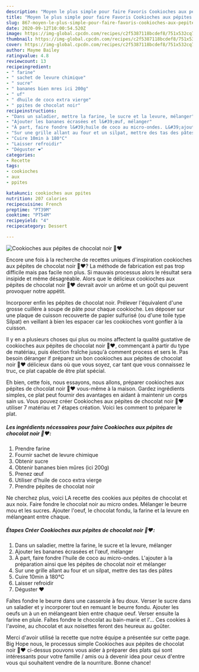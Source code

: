 ```yaml
---
description: "Moyen le plus simple pour faire Favoris Cookioches aux pépites de chocolat noir 🍫❤️"
title: "Moyen le plus simple pour faire Favoris Cookioches aux pépites de chocolat noir 🍫❤️"
slug: 867-moyen-le-plus-simple-pour-faire-favoris-cookioches-aux-pepites-de-chocolat-noir
date: 2020-09-12T10:00:54.520Z
image: https://img-global.cpcdn.com/recipes/c2f5387118bcdef8/751x532cq70/cookioches-aux-pepites-de-chocolat-noir-🍫❤️-photo-principale-de-la-recette.jpg
thumbnail: https://img-global.cpcdn.com/recipes/c2f5387118bcdef8/751x532cq70/cookioches-aux-pepites-de-chocolat-noir-🍫❤️-photo-principale-de-la-recette.jpg
cover: https://img-global.cpcdn.com/recipes/c2f5387118bcdef8/751x532cq70/cookioches-aux-pepites-de-chocolat-noir-🍫❤️-photo-principale-de-la-recette.jpg
author: Mayme Bailey
ratingvalue: 4.8
reviewcount: 13
recipeingredient:
- " farine"
- " sachet de levure chimique"
- " sucre"
- " bananes bien mres ici 200g"
- " uf"
- " dhuile de coco extra vierge"
- " ppites de chocolat noir"
recipeinstructions:
- "Dans un saladier, mettre la farine, le sucre et la levure, mélanger"
- "Ajouter les bananes écrasées et l&#39;œuf, mélanger"
- "À part, faire fondre l&#39;huile de coco au micro-ondes. L&#39;ajouter à la préparation ainsi que les pépites de chocolat noir et mélanger"
- "Sur une grille allant au four et un silpat, mettre des tas des pâtes"
- "Cuire 10min à 180°C"
- "Laisser refroidir"
- "Déguster ❤️"
categories:
- Recette
tags:
- cookioches
- aux
- ppites

katakunci: cookioches aux ppites 
nutrition: 207 calories
recipecuisine: French
preptime: "PT39M"
cooktime: "PT54M"
recipeyield: "4"
recipecategory: Dessert

---
```



![Cookioches aux pépites de chocolat noir 🍫❤️](https://img-global.cpcdn.com/recipes/c2f5387118bcdef8/751x532cq70/cookioches-aux-pepites-de-chocolat-noir-🍫❤️-photo-principale-de-la-recette.jpg)

Encore une fois à la recherche de recettes uniques d'inspiration cookioches aux pépites de chocolat noir 🍫❤️? La méthode de fabrication est pas trop difficile mais pas facile non plus. Si mauvais processus alors le résultat sera insipide et même désagréable. Alors que le délicieux cookioches aux pépites de chocolat noir 🍫❤️ devrait avoir un arôme et un goût qui peuvent provoquer notre appétit.

Incorporer enfin les pépites de chocolat noir. Prélever l&#39;équivalent d&#39;une grosse cuillère à soupe de pâte pour chaque cookioche. Les déposer sur une plaque de cuisson recouverte de papier sulfurisé (ou d&#39;une toile type Silpat) en veillant à bien les espacer car les cookioches vont gonfler à la cuisson.

Il y en a plusieurs choses qui plus ou moins affectent la qualité gustative de cookioches aux pépites de chocolat noir 🍫❤️, commençant à partir du type de matériau, puis élection fraîche jusqu'à comment process et sers le. Pas besoin déranger if préparez un bon cookioches aux pépites de chocolat noir 🍫❤️ délicieux dans où que vous soyez, car tant que vous connaissez le truc, ce plat capable de être plat spécial.


Eh bien, cette fois, nous essayons, nous allons, préparer cookioches aux pépites de chocolat noir 🍫❤️ vous-même à la maison. Gardez ingrédients simples, ce plat peut fournir des avantages en aidant à maintenir un corps sain us. Vous pouvez créer Cookioches aux pépites de chocolat noir 🍫❤️ utiliser 7 matériau et 7 étapes création. Voici les comment to préparer le plat.

<!--inarticleads1-->

##### Les ingrédients nécessaires pour faire Cookioches aux pépites de chocolat noir 🍫❤️:

1. Prendre  farine
1. Fournir  sachet de levure chimique
1. Obtenir  sucre
1. Obtenir  bananes bien mûres (ici 200g)
1. Prenez  œuf
1. Utiliser  d&#39;huile de coco extra vierge
1. Prendre  pépites de chocolat noir


Ne cherchez plus, voici LA recette des cookies aux pépites de chocolat et aux noix. Faire fondre le chocolat noir au micro ondes. Mélanger le beurre mou et les sucres. Ajouter l&#39;oeuf, le chocolat fondu, la farine et la levure en mélangeant entre chaque. 

<!--inarticleads2-->

##### Étapes Créer Cookioches aux pépites de chocolat noir 🍫❤️:

1. Dans un saladier, mettre la farine, le sucre et la levure, mélanger
1. Ajouter les bananes écrasées et l&#39;œuf, mélanger
1. À part, faire fondre l&#39;huile de coco au micro-ondes. L&#39;ajouter à la préparation ainsi que les pépites de chocolat noir et mélanger
1. Sur une grille allant au four et un silpat, mettre des tas des pâtes
1. Cuire 10min à 180°C
1. Laisser refroidir
1. Déguster ❤️


Faîtes fondre le beurre dans une casserole à feu doux. Verser le sucre dans un saladier et y incorporer tout en remuant le beurre fondu. Ajouter les oeufs un à un en mélangeant bien entre chaque oeuf. Verser ensuite la farine en pluie. Faîtes fondre le chocolat au bain-marie et l&#39;… Ces cookies à l&#39;avoine, au chocolat et aux noisettes feront des heureux au goûter. 


Merci d'avoir utilisé la recette que notre équipe a présentée sur cette page. Big Hope nous, le processus simple Cookioches aux pépites de chocolat noir 🍫❤️ ci-dessus pouvons vous aider à préparer des plats qui sont intéressants pour votre famille / amis ou à devenir idea pour ceux d'entre vous qui souhaitent vendre de la nourriture. Bonne chance!
